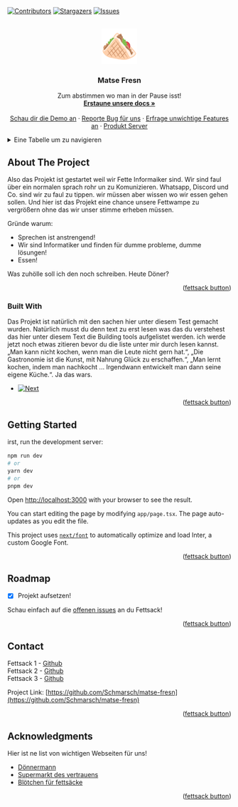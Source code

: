 <!-- Improved compatibility of back to top link: See: https://github.com/othneildrew/Best-README-Template/pull/73 -->
<a name="readme-top"></a>
<!--
*** Thanks for checking out the Best-README-Template. If you have a suggestion
*** that would make this better, please fork the repo and create a pull request
*** or simply open an issue with the tag "enhancement".
*** Don't forget to give the project a star!
*** Thanks again! Now go create something AMAZING! :D
-->



<!-- PROJECT SHIELDS -->
<!--
*** I'm using markdown "reference style" links for readability.
*** Reference links are enclosed in brackets [ ] instead of parentheses ( ).
*** See the bottom of this document for the declaration of the reference variables
*** for contributors-url, forks-url, etc. This is an optional, concise syntax you may use.
*** https://www.markdownguide.org/basic-syntax/#reference-style-links
-->
[![Contributors][contributors-shield]][contributors-url]
[![Stargazers][stars-shield]][stars-url]
[![Issues][issues-shield]][issues-url]



<!-- PROJECT LOGO -->
<br />
<div align="center">
  <a href="https://github.com/Schmarsch/matse-fresn">
    <img src="images/logo.png" alt="Logo" width="80" height="80">
  </a>

  <h3 align="center">Matse Fresn</h3>

  <p align="center">
    Zum abstimmen wo man in der Pause isst!
    <br />
    <a href="https://github.com/Schmarsch/matse-fresn"><strong>Erstaune unsere docs »</strong></a>
    <br />
    <br />
    <a href="https://github.com/Schmarsch/matse-fresn">Schau dir die Demo an</a>
    ·
    <a href="https://github.com/Schmarsch/matse-fresn/issues">Reporte Bug für uns</a>
    ·
    <a href="https://github.com/Schmarsch/matse-fresn/issues">Erfrage unwichtige Features an</a>
    ·
    <a href="https://fresn.jestorms.de">Produkt Server</a>
  </p>
</div>



<!-- TABLE OF CONTENTS -->
<details>
  <summary>Eine Tabelle um zu navigieren</summary>
  <ol>
    <li>
      <a href="#about-the-project">About The Project</a>
      <ul>
        <li><a href="#built-with">Built With</a></li>
      </ul>
    </li>
    <li>
      <a href="#getting-started">Getting Started</a>
    </li>
    <li><a href="#roadmap">Roadmap</a></li>
    <li><a href="#contact">Contact</a></li>
    <li><a href="#acknowledgments">Acknowledgments</a></li>
  </ol>
</details>



<!-- ABOUT THE PROJECT -->
## About The Project

Also das Projekt ist gestartet weil wir Fette Informaiker sind. Wir sind faul über ein normalen sprach rohr un zu Komunizieren. Whatsapp, Discord und Co. sind wir zu faul zu tippen. wir müssen aber wissen wo wir essen gehen sollen. Und hier ist das Projekt eine chance unsere Fettwampe zu vergrößern ohne das wir unser stimme erheben müssen. 

Gründe warum:
* Sprechen ist anstrengend!
* Wir sind Informatiker und finden für dumme probleme, dumme lösungen!
* Essen!

Was zuhölle soll ich den noch schreiben. Heute Döner?

<p align="right">(<a href="#readme-top">fettsack button</a>)</p>



### Built With

Das Projekt ist natürlich mit den sachen hier unter diesem Test gemacht wurden. Natürlich musst du denn text zu erst lesen was das du verstehest das hier unter diesem Text die Building tools aufgelistet werden. ich werde jetzt noch etwas zitieren bevor du die liste unter mir durch lesen kannst.
„Man kann nicht kochen, wenn man die Leute nicht gern hat.“, „Die Gastronomie ist die Kunst, mit Nahrung Glück zu erschaffen.“, „Man lernt kochen, indem man nachkocht ... Irgendwann entwickelt man dann seine eigene Küche.“. Ja das wars.

* [![Next][Next.js]][Next-url]

<p align="right">(<a href="#readme-top">fettsack button</a>)</p>



<!-- GETTING STARTED -->
## Getting Started

irst, run the development server:

```bash
npm run dev
# or
yarn dev
# or
pnpm dev
```

Open [http://localhost:3000](http://localhost:3000) with your browser to see the result.

You can start editing the page by modifying `app/page.tsx`. The page auto-updates as you edit the file.

This project uses [`next/font`](https://nextjs.org/docs/basic-features/font-optimization) to automatically optimize and load Inter, a custom Google Font.

<p align="right">(<a href="#readme-top">fettsack button</a>)</p>

<!-- ROADMAP -->
## Roadmap

- [x] Projekt aufsetzen!

Schau einfach auf die [offenen issues](https://github.com/Schmarsch/matse-fresn/issues) an du Fettsack!

<p align="right">(<a href="#readme-top">fettsack button</a>)</p>


<!-- CONTACT -->
## Contact

Fettsack 1 - [Github](https://github.com/Schmarsch) <br>
Fettsack 2 - [Github](https://github.com/JanEricStorms) <br>
Fettsack 3 - [Github](https://github.com/Darkoberd00)

 
Project Link: [https://github.com/Schmarsch/matse-fresn](https://github.com/Schmarsch/matse-fresn)

<p align="right">(<a href="#readme-top">fettsack button</a>)</p>



<!-- ACKNOWLEDGMENTS -->
## Acknowledgments

Hier ist ne list von wichtigen Webseiten für uns!

* [Dönnermann](http://sultansofkebap.com)
* [Supermarkt des vertrauens](https://www.rewe.de)
* [Blötchen für fettsäcke](https://nobis-printen.de)

<p align="right">(<a href="#readme-top">fettsack button</a>)</p>



<!-- MARKDOWN LINKS & IMAGES -->
<!-- https://www.markdownguide.org/basic-syntax/#reference-style-links -->
[contributors-shield]: https://img.shields.io/github/contributors/Schmarsch/matse-fresn.svg?style=for-the-badge
[contributors-url]: https://github.com/Schmarsch/matse-fresn/graphs/contributors
[forks-shield]: https://img.shields.io/github/forks/Schmarsch/matse-fresn.svg?style=for-the-badge
[forks-url]: https://github.com/Schmarsch/matse-fresn/network/members
[stars-shield]: https://img.shields.io/github/stars/Schmarsch/matse-fresn.svg?style=for-the-badge
[stars-url]: https://github.com/Schmarsch/matse-fresn/stargazers
[issues-shield]: https://img.shields.io/github/issues/Schmarsch/matse-fresn.svg?style=for-the-badge
[issues-url]: https://github.com/Schmarsch/matse-fresn/issues
[license-shield]: https://img.shields.io/github/license/Schmarsch/matse-fresn.svg?style=for-the-badge
[license-url]: https://github.com/Schmarsch/matse-fresn/blob/master/LICENSE.txt
[linkedin-shield]: https://img.shields.io/badge/-LinkedIn-black.svg?style=for-the-badge&logo=linkedin&colorB=555
[linkedin-url]: https://linkedin.com/in/othneildrew
[product-screenshot]: images/screenshot.png
[Next.js]: https://img.shields.io/badge/next.js-000000?style=for-the-badge&logo=nextdotjs&logoColor=white
[Next-url]: https://nextjs.org/
[React.js]: https://img.shields.io/badge/React-20232A?style=for-the-badge&logo=react&logoColor=61DAFB
[React-url]: https://reactjs.org/
[Vue.js]: https://img.shields.io/badge/Vue.js-35495E?style=for-the-badge&logo=vuedotjs&logoColor=4FC08D
[Vue-url]: https://vuejs.org/
[Angular.io]: https://img.shields.io/badge/Angular-DD0031?style=for-the-badge&logo=angular&logoColor=white
[Angular-url]: https://angular.io/
[Svelte.dev]: https://img.shields.io/badge/Svelte-4A4A55?style=for-the-badge&logo=svelte&logoColor=FF3E00
[Svelte-url]: https://svelte.dev/
[Laravel.com]: https://img.shields.io/badge/Laravel-FF2D20?style=for-the-badge&logo=laravel&logoColor=white
[Laravel-url]: https://laravel.com
[Bootstrap.com]: https://img.shields.io/badge/Bootstrap-563D7C?style=for-the-badge&logo=bootstrap&logoColor=white
[Bootstrap-url]: https://getbootstrap.com
[JQuery.com]: https://img.shields.io/badge/jQuery-0769AD?style=for-the-badge&logo=jquery&logoColor=white
[JQuery-url]: https://jquery.com 